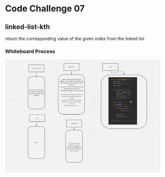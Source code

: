# Code Challenge 07

## linked-list-kth
return the corresponding value of the given index from the linked list 

### Whiteboard Process
![alt text](CodeChallenge07.png)